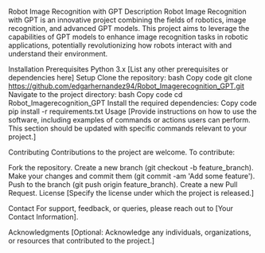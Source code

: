 Robot Image Recognition with GPT
Description
Robot Image Recognition with GPT is an innovative project combining the fields of robotics, image recognition, and advanced GPT models. This project aims to leverage the capabilities of GPT models to enhance image recognition tasks in robotic applications, potentially revolutionizing how robots interact with and understand their environment.

Installation
Prerequisites
Python 3.x
[List any other prerequisites or dependencies here]
Setup
Clone the repository:
bash
Copy code
git clone https://github.com/edgarhernandez94/Robot_Imagerecognition_GPT.git
Navigate to the project directory:
bash
Copy code
cd Robot_Imagerecognition_GPT
Install the required dependencies:
Copy code
pip install -r requirements.txt
Usage
[Provide instructions on how to use the software, including examples of commands or actions users can perform. This section should be updated with specific commands relevant to your project.]

Contributing
Contributions to the project are welcome. To contribute:

Fork the repository.
Create a new branch (git checkout -b feature_branch).
Make your changes and commit them (git commit -am 'Add some feature').
Push to the branch (git push origin feature_branch).
Create a new Pull Request.
License
[Specify the license under which the project is released.]

Contact
For support, feedback, or queries, please reach out to [Your Contact Information].

Acknowledgments
[Optional: Acknowledge any individuals, organizations, or resources that contributed to the project.]

